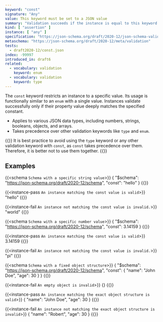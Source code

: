 ```yaml
---
keyword: "const"
signature: "Any"
value: This keyword must be set to a JSON value
summary: "Validation succeeds if the instance is equal to this keyword's value."
kind: [ "assertion" ]
instance: [ "any" ]
specification: "https://json-schema.org/draft/2020-12/json-schema-validation.html#section-6.1.3"
metaschema: "https://json-schema.org/draft/2020-12/meta/validation"
tests:
  - draft2020-12/const.json
index: -99997
introduced_in: draft6
related:
  - vocabulary: validation
    keyword: enum
  - vocabulary: validation
    keyword: type
---
```


The `const` keyword restricts an instance to a specific value. Its usage is functionally similar to an `enum` with a single value. Instances validate successfully only if their property value deeply matches the specified constant.

* Applies to various JSON data types, including numbers, strings, booleans, objects, and arrays.
* Takes precedence over other validation keywords like `type` and `enum`.

{{<best-practice>}}
It is best practice to avoid using the `type` keyword or any other validation keyword with `const`, as `const` takes precedence over them. Therefore, it is better not to use them together.
{{</best-practice>}}

## Examples

{{<schema `Schema with a specific string value`>}}
{
  "$schema": "https://json-schema.org/draft/2020-12/schema",
  "const": "hello"
}
{{</schema>}}

{{<instance-pass `An instance matching the const value is valid`>}}
"hello"
{{</instance-pass>}}

{{<instance-fail `An instance not matching the const value is invalid.`>}}
"world"
{{</instance-fail>}}

{{<schema `Schema with a specific number value`>}}
{
  "$schema": "https://json-schema.org/draft/2020-12/schema",
  "const": 3.14159
}
{{</schema>}}

{{<instance-pass `An instance matching the const value is valid`>}}
3.14159
{{</instance-pass>}}

{{<instance-fail `An instance not matching the const value is invalid.`>}}
"pi"
{{</instance-fail>}}

{{<schema `Schema with a fixed object structure`>}}
{
  "$schema": "https://json-schema.org/draft/2020-12/schema",
  "const": { "name": "John Doe", "age": 30 }
}
{{</schema>}}

{{<instance-fail `An empty object is invalid`>}}
{}
{{</instance-fail>}}

{{<instance-pass `An instance matching the exact object structure is valid`>}}
 { "name": "John Doe", "age": 30 }
{{</instance-pass>}}

{{<instance-fail `An instance not matching the exact object structure is invalid`>}}
 { "name": "Robert", "age": 30 }
{{</instance-fail>}}
